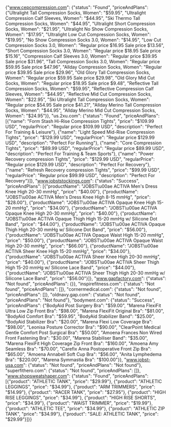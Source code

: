 {"www.cepcompression.com": {"status": "Found", "priceAndPlans": {"Ultralight Tall Compression Socks, Women": "$59.95", "Ultralight Compression Calf Sleeves, Women": "$44.95", "Ski Thermo Tall Compression Socks, Women": "$44.95", "Ultralight Short Compression Socks, Women": "$21.95", "Ultralight No Show Compression Socks, Women": "$17.95", "Ultralight Low Cut Compression Socks, Women": "$19.95", "No Show Compression Socks 3.0, Women": "$14.95", "Low Cut Compression Socks 3.0, Women": "Regular price $16.95 Sale price $13.56", "Short Compression Socks 3.0, Women": "Regular price $18.95 Sale price $15.16", "Compression Calf Sleeves 3.0, Women": "Regular price $39.95 Sale price $31.96", "Tall Compression Socks 3.0, Women": "Regular price $59.95 Sale price $47.96", "Allday Compression Socks, Women": "Regular price $39.95 Sale price $29.96", "Old Glory Tall Compression Socks, Women": "Regular price $59.95 Sale price $29.98", "Old Glory Mid Cut Socks, Women": "Regular price $18.95 Sale price $9.48", "Reflective Tall Compression Socks, Women": "$59.95", "Reflective Compression Calf Sleeves, Women": "$44.95", "Reflective Mid Cut Compression Socks, Women": "$22.95", "Ski Ultralight Tall Compression Socks, Women": "Regular price $54.95 Sale price $41.21", "Allday Merino Tall Compression Socks, Women": "$44.95", "Allday Merino Mid Cut Compression Socks, Women": "$24.95"}}, "us.2xu.com": {"status": "Found", "priceAndPlans": [{"name": "Form Stash Hi-Rise Compression Tights", "price": "$109.99 USD", "regularPrice": "Regular price $109.99 USD", "description": "Perfect For Training & Leisure"}, {"name": "Light Speed Mid-Rise Compression Tights", "price": "$129.99 USD", "regularPrice": "Regular price $129.99 USD", "description": "Perfect For Running"}, {"name": "Core Compression Tights", "price": "$89.99 USD", "regularPrice": "Regular price $89.99 USD", "description": "Perfect For Training & Team Sports"}, {"name": "Power Recovery compression Tights", "price": "$129.99 USD", "regularPrice": "Regular price $129.99 USD", "description": "Perfect For Recovery"}, {"name": "Refresh Recovery compression Tights", "price": "$99.99 USD", "regularPrice": "Regular price $99.99 USD", "description": "Perfect For Recovery"}]}, "www.jobststockings.com": {"status": "Success", "priceAndPlans": [{"productName": "JOBST\u00ae ACTIVA Men's Dress Knee High 20-30 mmHg", "price": "$40.00"}, {"productName": "JOBST\u00ae ACTIVA Men's Dress Knee High 8-15 mmHg", "price": "$28.00"}, {"productName": "JOBST\u00ae ACTIVA Opaque Knee High 15-20 mmHg", "price": "$34.00"}, {"productName": "JOBST\u00ae ACTIVA Opaque Knee High 20-30 mmHg", "price": "$40.00"}, {"productName": "JOBST\u00ae ACTIVA Opaque Thigh High 15-20 mmHg w/ Silicone Dot Band", "price": "$44.00"}, {"productName": "JOBST\u00ae ACTIVA Opaque Thigh High 20-30 mmHg w/ Silicone Dot Band", "price": "$56.00"}, {"productName": "JOBST\u00ae ACTIVA Opaque Waist High 15-20 mmHg", "price": "$50.00"}, {"productName": "JOBST\u00ae ACTIVA Opaque Waist High 20-30 mmHg", "price": "$66.00"}, {"productName": "JOBST\u00ae ACTIVA Sheer Knee High 15-20 mmHg", "price": "$34.00"}, {"productName": "JOBST\u00ae ACTIVA Sheer Knee High 20-30 mmHg", "price": "$40.00"}, {"productName": "JOBST\u00ae ACTIVA Sheer Thigh High 15-20 mmHg w/ Silicone Lace Band", "price": "$44.00"}, {"productName": "JOBST\u00ae ACTIVA Sheer Thigh High 20-30 mmHg w/ Silicone Lace Band", "price": "$56.00"}]}, "www.gapfactory.com": {"status": "Not found", "priceAndPlans": {}}, "inspirefitness.com": {"status": "Not found", "priceAndPlans": []}, "cornermedical.com": {"status": "Not found", "priceAndPlans": []}, "oldnavy.gap.com": {"status": "Not found", "priceAndPlans": "Not found"}, "bodyment.com": {"status": "Success", "priceAndPlans": {"BodyAid Post Surgery Bra": "$59.00", "Marena FlexiFit Ultra Low Zip Front Bra": "$98.00", "Marena FlexiFit Original Bra": "$81.00", "BodyAid Comfort Bra": "$59.95", "BodyAid Stabilizer Band": "$25.00", "BodyAid Stabilizer Bra": "$20.00", "Marena Flexi Low Coverage Bra": "$98.00", "Leonisa Posture Corrector Bra": "$90.00", "ClearPoint Medical Gentle Comfort Post Surgical Bra": "$50.00", "Amoena Frances Non Wired Front Fastening Bra": "$30.00", "Marena Stabiliser Band": "$35.00", "Marena FlexiFit High Coverage Zip Front Bra": "$160.00", "Amoena Amy Seamless Bra": "$70.00", "Carefix Anna Postoperative Front Zip Bra": "$65.00", "Amoena Annabell Soft Cup Bra": "$56.00", "Anita Lymphedema Bra": "$220.00", "Marena Symmastia Bra": "$100.00"}}, "www.jobst-usa.com": {"status": "Not found", "priceAndPlans": "Not found"}, "superfithero.com": {"status": "Not found", "priceAndPlans": []}, "www.shopsweatshaper.com": {"status": "Found", "priceAndPlans": [{"product": "ATHLETIC TANK", "price": "$29.99"}, {"product": "ATHLETIC LEGGINGS", "price": "$34.99"}, {"product": "ARM TRIMMERS", "price": "$14.99"}, {"product": "RACER TANK", "price": "$27.95"}, {"product": "HIGH RISE LEGGINGS", "price": "$34.99"}, {"product": "HIGH RISE SHORTS", "price": "$34.99"}, {"product": "WAIST TRIMMER", "price": "$19.99"}, {"product": "ATHLETIC TEE", "price": "$34.99"}, {"product": "ATHLETIC ZIP TANK", "price": "$34.99"}, {"product": "SALE: ATHLETIC TANK", "price": "$29.99"}]}}
